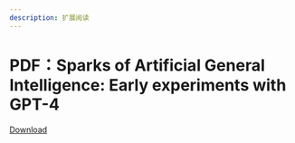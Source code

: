 ```yaml
---
description: 扩展阅读
---
```


# PDF：Sparks of Artificial General Intelligence: Early experiments with GPT-4

[Download](../assets/2303.12712.pdf)

